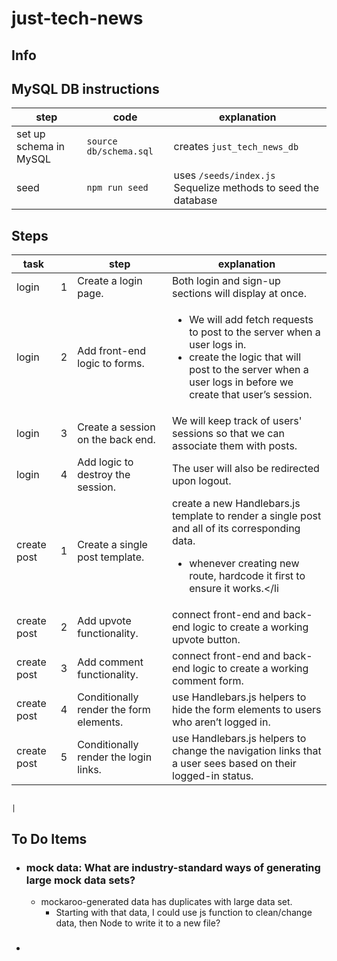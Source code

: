 # just-tech-news

## Info

## MySQL DB instructions

| step                   | code                   | explanation                                                   |
| ---------------------- | ---------------------- | ------------------------------------------------------------- |
| set up schema in MySQL | `source db/schema.sql` | creates `just_tech_news_db`                                   |
| seed                   | `npm run seed`         | uses `/seeds/index.js` Sequelize methods to seed the database |

## Steps

| task        |     | step                                    | explanation                                                                                                                                                                                              |
| ----------- | --- | --------------------------------------- | -------------------------------------------------------------------------------------------------------------------------------------------------------------------------------------------------------- |
| login       | 1   | Create a login page.                    | Both login and sign-up sections will display at once.                                                                                                                                                    |
| login       | 2   | Add front-end logic to forms.           | <ul><li>We will add fetch requests to post to the server when a user logs in. <li>create the logic that will post to the server when a user logs in before we create that user’s session.</li></li></ul> |
| login       | 3   | Create a session on the back end.       | We will keep track of users' sessions so that we can associate them with posts.                                                                                                                          |
| login       | 4   | Add logic to destroy the session.       | The user will also be redirected upon logout.                                                                                                                                                            |
| create post | 1   | Create a single post template.          | create a new Handlebars.js template to render a single post and all of its corresponding data. <ul><li>whenever creating new route, hardcode it first to ensure it works.</li</ul>                       |
| create post | 2   | Add upvote functionality.               | connect front-end and back-end logic to create a working upvote button.                                                                                                                                  |
| create post | 3   | Add comment functionality.              | connect front-end and back-end logic to create a working comment form.                                                                                                                                   |
| create post | 4   | Conditionally render the form elements. | use Handlebars.js helpers to hide the form elements to users who aren’t logged in.                                                                                                                       |
| create post | 5   | Conditionally render the login links.   | use Handlebars.js helpers to change the navigation links that a user sees based on their logged-in status.                                                                                               |

                                                                                                                                                            |

## To Do Items

-   ### mock data: What are industry-standard ways of generating large mock data sets?
    -   mockaroo-generated data has duplicates with large data set.
        -   Starting with that data, I could use js function to clean/change data, then Node to write it to a new file?
-   ###
